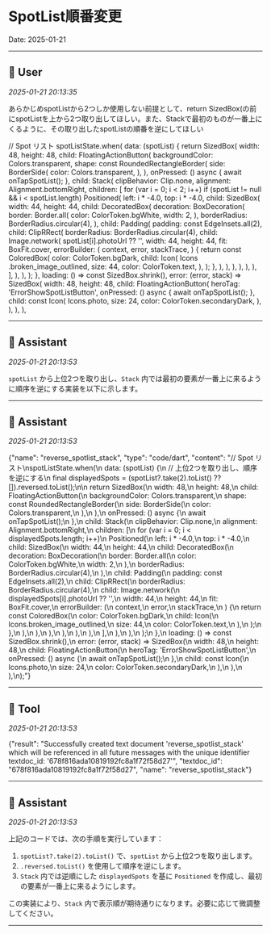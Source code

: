 # SpotList順番変更

Date: 2025-01-21

---

## 👤 User
*2025-01-21 20:13:35*

あらかじめspotListから2つしか使用しない前提として、return SizedBox(の前にspotListを上から2つ取り出してほしい。また、Stackで最初のものが一番上にくるように、その取り出したspotListの順番を逆にしてほしい

// Spot リスト
                    spotListState.when(
                      data: (spotList) {
                        return SizedBox(
                          width: 48,
                          height: 48,
                          child: FloatingActionButton(
                            backgroundColor: Colors.transparent,
                            shape: const RoundedRectangleBorder(
                              side: BorderSide(
                                color: Colors.transparent,
                              ),
                            ),
                            onPressed: () async {
                              await onTapSpotList();
                            },
                            child: Stack(
                              clipBehavior: Clip.none,
                              alignment: Alignment.bottomRight,
                              children: [
                                for (var i = 0; i &lt; 2; i++)
                                  if (spotList != null && i &lt; spotList.length)
                                    Positioned(
                                      left: i * -4.0,
                                      top: i * -4.0,
                                      child: SizedBox(
                                        width: 44,
                                        height: 44,
                                        child: DecoratedBox(
                                          decoration: BoxDecoration(
                                            border: Border.all(
                                              color: ColorToken.bgWhite,
                                              width: 2,
                                            ),
                                            borderRadius:
                                                BorderRadius.circular(4),
                                          ),
                                          child: Padding(
                                            padding: const EdgeInsets.all(2),
                                            child: ClipRRect(
                                              borderRadius:
                                                  BorderRadius.circular(4),
                                              child: Image.network(
                                                spotList[i].photoUrl ?? '',
                                                width: 44,
                                                height: 44,
                                                fit: BoxFit.cover,
                                                errorBuilder: (
                                                  context,
                                                  error,
                                                  stackTrace,
                                                ) {
                                                  return const ColoredBox(
                                                    color: ColorToken.bgDark,
                                                    child: Icon(
                                                      Icons
                                                          .broken_image_outlined,
                                                      size: 44,
                                                      color: ColorToken.text,
                                                    ),
                                                  );
                                                },
                                              ),
                                            ),
                                          ),
                                        ),
                                      ),
                                    ),
                              ],
                            ),
                          ),
                        );
                      },
                      loading: () =&gt; const SizedBox.shrink(),
                      error: (error, stack) =&gt; SizedBox(
                        width: 48,
                        height: 48,
                        child: FloatingActionButton(
                          heroTag: 'ErrorShowSpotListButton',
                          onPressed: () async {
                            await onTapSpotList();
                          },
                          child: const Icon(
                            Icons.photo,
                            size: 24,
                            color: ColorToken.secondaryDark,
                          ),
                        ),
                      ),
                    ),

---

## 🤖 Assistant
*2025-01-21 20:13:53*

`spotList` から上位2つを取り出し、`Stack` 内では最初の要素が一番上に来るように順序を逆にする実装を以下に示します。

---

## 🤖 Assistant
*2025-01-21 20:13:53*

{"name": "reverse_spotlist_stack", "type": "code/dart", "content": "// Spot リスト\nspotListState.when(\n  data: (spotList) {\n    // 上位2つを取り出し、順序を逆にする\n    final displayedSpots = (spotList?.take(2).toList() ?? []).reversed.toList();\n\n    return SizedBox(\n      width: 48,\n      height: 48,\n      child: FloatingActionButton(\n        backgroundColor: Colors.transparent,\n        shape: const RoundedRectangleBorder(\n          side: BorderSide(\n            color: Colors.transparent,\n          ),\n        ),\n        onPressed: () async {\n          await onTapSpotList();\n        },\n        child: Stack(\n          clipBehavior: Clip.none,\n          alignment: Alignment.bottomRight,\n          children: [\n            for (var i = 0; i &lt; displayedSpots.length; i++)\n              Positioned(\n                left: i * -4.0,\n                top: i * -4.0,\n                child: SizedBox(\n                  width: 44,\n                  height: 44,\n                  child: DecoratedBox(\n                    decoration: BoxDecoration(\n                      border: Border.all(\n                        color: ColorToken.bgWhite,\n                        width: 2,\n                      ),\n                      borderRadius: BorderRadius.circular(4),\n                    ),\n                    child: Padding(\n                      padding: const EdgeInsets.all(2),\n                      child: ClipRRect(\n                        borderRadius: BorderRadius.circular(4),\n                        child: Image.network(\n                          displayedSpots[i].photoUrl ?? '',\n                          width: 44,\n                          height: 44,\n                          fit: BoxFit.cover,\n                          errorBuilder: (\n                            context,\n                            error,\n                            stackTrace,\n                          ) {\n                            return const ColoredBox(\n                              color: ColorToken.bgDark,\n                              child: Icon(\n                                Icons.broken_image_outlined,\n                                size: 44,\n                                color: ColorToken.text,\n                              ),\n                            );\n                          },\n                        ),\n                      ),\n                    ),\n                  ),\n                ),\n              ),\n          ],\n        ),\n      ),\n    );\n  },\n  loading: () =&gt; const SizedBox.shrink(),\n  error: (error, stack) =&gt; SizedBox(\n    width: 48,\n    height: 48,\n    child: FloatingActionButton(\n      heroTag: 'ErrorShowSpotListButton',\n      onPressed: () async {\n        await onTapSpotList();\n      },\n      child: const Icon(\n        Icons.photo,\n        size: 24,\n        color: ColorToken.secondaryDark,\n      ),\n    ),\n  ),\n);"}

---

## 🔧 Tool
*2025-01-21 20:13:53*

{"result": "Successfully created text document 'reverse_spotlist_stack' which will be referenced in all future messages with the unique identifier textdoc_id: '678f816ada10819192fc8a1f72f58d27'", "textdoc_id": "678f816ada10819192fc8a1f72f58d27", "name": "reverse_spotlist_stack"}

---

## 🤖 Assistant
*2025-01-21 20:13:53*

上記のコードでは、次の手順を実行しています：

1. `spotList?.take(2).toList()` で、`spotList` から上位2つを取り出します。
2. `.reversed.toList()` を使用して順序を逆にします。
3. `Stack` 内では逆順にした `displayedSpots` を基に `Positioned` を作成し、最初の要素が一番上に来るようにします。

この実装により、`Stack` 内で表示順が期待通りになります。必要に応じて微調整してください。

---
